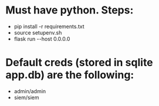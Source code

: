 # Must have python. Steps:
- pip install -r requirements.txt
- source setupenv.sh
- flask run --host 0.0.0.0

# Default creds (stored in sqlite app.db) are the following:
- admin/admin
- siem/siem
